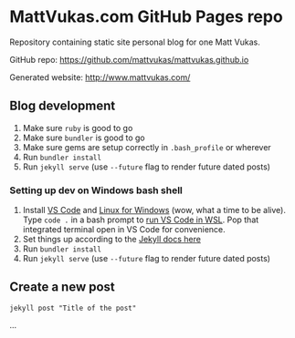 # MattVukas.com GitHub Pages repo

Repository containing static site personal blog for one Matt Vukas.

GitHub repo: https://github.com/mattvukas/mattvukas.github.io

Generated website: http://www.mattvukas.com/

## Blog development

1. Make sure `ruby` is good to go
2. Make sure `bundler` is good to go
3. Make sure gems are setup correctly in `.bash_profile` or wherever
4. Run `bundler install`
5. Run `jekyll serve` (use `--future` flag to render future dated posts)

### Setting up dev on Windows bash shell

1. Install [VS Code](https://code.visualstudio.com/) and [Linux for Windows](https://docs.microsoft.com/en-us/windows/wsl/install-win10) (wow, what a time to be alive). Type `code .` in a bash prompt to [run VS Code in WSL](https://code.visualstudio.com/docs/remote/wsl). Pop that integrated terminal open in VS Code for convenience.
2. Set things up according to the [Jekyll docs here](https://jekyllrb.com/docs/installation/windows/#installation-via-bash-on-windows-10)
3. Run `bundler install`
4. Run `jekyll serve` (use `--future` flag to render future dated posts)

## Create a new post

`jekyll post "Title of the post"`

...
